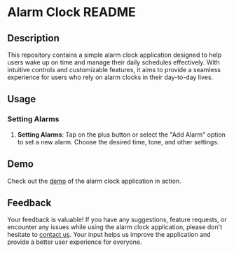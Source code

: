 # Alarm Clock README

## Description

This repository contains a simple alarm clock application designed to help users wake up on time and manage their daily schedules effectively. With intuitive controls and customizable features, it aims to provide a seamless experience for users who rely on alarm clocks in their day-to-day lives.

## Usage

### Setting Alarms

1. **Setting Alarms**: Tap on the plus button or select the "Add Alarm" option to set a new alarm. Choose the desired time, tone, and other settings.

## Demo

Check out the [demo](https://mralameddine.github.io/Alarm-clock/) of the alarm clock application in action.

## Feedback

Your feedback is valuable! If you have any suggestions, feature requests, or encounter any issues while using the alarm clock application, please don't hesitate to [contact us](mailto:saad.alam.sis@gmail.com). Your input helps us improve the application and provide a better user experience for everyone.

